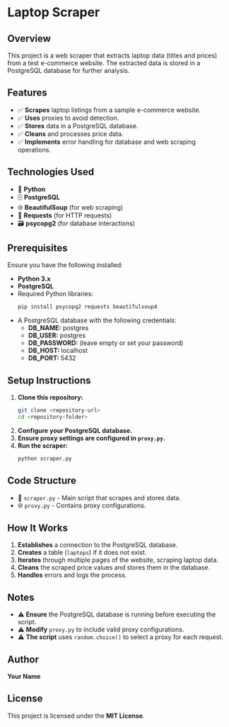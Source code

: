# Laptop Scraper

## Overview
This project is a web scraper that extracts laptop data (titles and prices) from a test e-commerce website. The extracted data is stored in a PostgreSQL database for further analysis.

## Features
- ✅ **Scrapes** laptop listings from a sample e-commerce website.
- ✅ **Uses** proxies to avoid detection.
- ✅ **Stores** data in a PostgreSQL database.
- ✅ **Cleans** and processes price data.
- ✅ **Implements** error handling for database and web scraping operations.

## Technologies Used
- 🐍 **Python**
- 🗄 **PostgreSQL**
- 🌐 **BeautifulSoup** (for web scraping)
- 🔗 **Requests** (for HTTP requests)
- 🗃 **psycopg2** (for database interactions)

## Prerequisites
Ensure you have the following installed:

- **Python 3.x**
- **PostgreSQL**
- Required Python libraries:
  ```bash
  pip install psycopg2 requests beautifulsoup4
  ```
- A PostgreSQL database with the following credentials:
  - **DB_NAME:** postgres
  - **DB_USER:** postgres
  - **DB_PASSWORD:** (leave empty or set your password)
  - **DB_HOST:** localhost
  - **DB_PORT:** 5432

## Setup Instructions
1. **Clone this repository:**
   ```bash
   git clone <repository-url>
   cd <repository-folder>
   ```
2. **Configure your PostgreSQL database.**
3. **Ensure proxy settings are configured in `proxy.py`.**
4. **Run the scraper:**
   ```bash
   python scraper.py
   ```

## Code Structure
- 📜 `scraper.py` - Main script that scrapes and stores data.
- 🌐 `proxy.py` - Contains proxy configurations.

## How It Works
1. **Establishes** a connection to the PostgreSQL database.
2. **Creates** a table (`laptops`) if it does not exist.
3. **Iterates** through multiple pages of the website, scraping laptop data.
4. **Cleans** the scraped price values and stores them in the database.
5. **Handles** errors and logs the process.

## Notes
- ⚠ **Ensure** the PostgreSQL database is running before executing the script.
- ⚠ **Modify** `proxy.py` to include valid proxy configurations.
- ⚠ **The script** uses `random.choice()` to select a proxy for each request.

## Author
**Your Name**

## License
This project is licensed under the **MIT License**.

